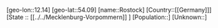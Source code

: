 ﻿---
location: [54.09,12.14]
type: City
tags:
- geo/City


SpocWebEntityId: 33779
isDeleted: false
confidential: public

---
[geo-lon::12.14]
[geo-lat::54.09]
[name::Rostock]
[Country::[[Germany]]]
[State :: [[../../Mecklenburg-Vorpommern]] ]
[Population::]
[Unknown::]

